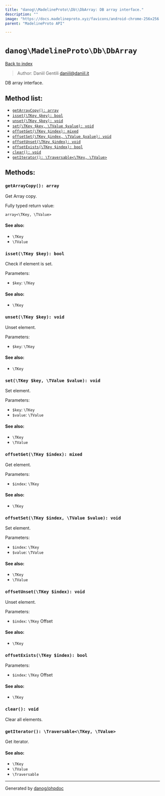 ```yaml
---
title: "danog\\MadelineProto\\Db\\DbArray: DB array interface."
description: ""
image: "https://docs.madelineproto.xyz/favicons/android-chrome-256x256.png"
parent: "MadelineProto API"

---
```

# `danog\MadelineProto\Db\DbArray`
[Back to index](../../../index.html)

> Author: Daniil Gentili <daniil@daniil.it>  
  

DB array interface.  




## Method list:
* [`getArrayCopy(): array`](#getarraycopy-array)
* [`isset(\TKey $key): bool`](#isset-tkey-key-bool)
* [`unset(\TKey $key): void`](#unset-tkey-key-void)
* [`set(\TKey $key, \TValue $value): void`](#set-tkey-key-tvalue-value-void)
* [`offsetGet(\TKey $index): mixed`](#offsetget-tkey-index-mixed)
* [`offsetSet(\TKey $index, \TValue $value): void`](#offsetset-tkey-index-tvalue-value-void)
* [`offsetUnset(\TKey $index): void`](#offsetunset-tkey-index-void)
* [`offsetExists(\TKey $index): bool`](#offsetexists-tkey-index-bool)
* [`clear(): void`](#clear-void)
* [`getIterator(): \Traversable<\TKey, \TValue>`](#getiterator-traversable-tkey-tvalue-)

## Methods:
### `getArrayCopy(): array`

Get Array copy.


Fully typed return value:
```
array<\TKey, \TValue>
```
#### See also: 
* `\TKey`
* `\TValue`




### `isset(\TKey $key): bool`

Check if element is set.


Parameters:

* `$key`: `\TKey`   


#### See also: 
* `\TKey`




### `unset(\TKey $key): void`

Unset element.


Parameters:

* `$key`: `\TKey`   


#### See also: 
* `\TKey`




### `set(\TKey $key, \TValue $value): void`

Set element.


Parameters:

* `$key`: `\TKey`   
* `$value`: `\TValue`   


#### See also: 
* `\TKey`
* `\TValue`




### `offsetGet(\TKey $index): mixed`

Get element.


Parameters:

* `$index`: `\TKey`   


#### See also: 
* `\TKey`




### `offsetSet(\TKey $index, \TValue $value): void`

Set element.


Parameters:

* `$index`: `\TKey`   
* `$value`: `\TValue`   


#### See also: 
* `\TKey`
* `\TValue`




### `offsetUnset(\TKey $index): void`

Unset element.


Parameters:

* `$index`: `\TKey` Offset  


#### See also: 
* `\TKey`




### `offsetExists(\TKey $index): bool`




Parameters:

* `$index`: `\TKey` Offset  


#### See also: 
* `\TKey`




### `clear(): void`

Clear all elements.



### `getIterator(): \Traversable<\TKey, \TValue>`

Get iterator.


#### See also: 
* `\TKey`
* `\TValue`
* `\Traversable`




---
Generated by [danog/phpdoc](https://phpdoc.daniil.it)

